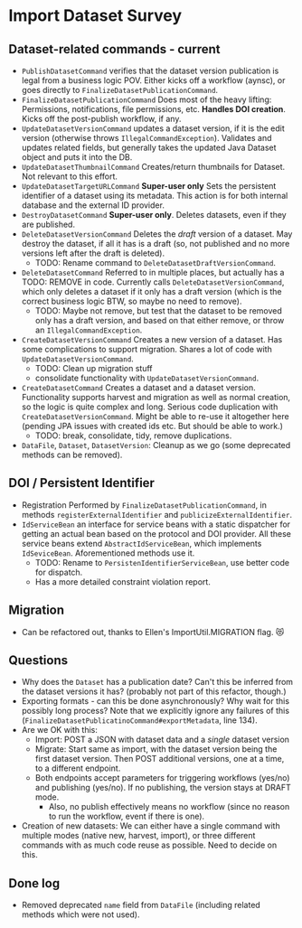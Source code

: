 # Import Dataset Survey

## Dataset-related commands - current
* `PublishDatasetCommand` verifies that the dataset version publication is legal from a business logic POV. Either kicks off a workflow (aynsc), or  goes directly to `FinalizeDatasetPublicationCommand`.
* `FinalizeDatasetPublicationCommand` Does most of the heavy lifting: Permissions, notifications, file permissions, etc. **Handles DOI creation**. Kicks off the post-publish workflow, if any.
* `UpdateDatasetVersionCommand` updates a dataset version, if it is the edit version (otherwise throws `IllegalCommandException`). Validates and updates related fields, but generally takes the updated Java Dataset object and puts it into the DB.
* `UpdateDatasetThumbnailCommand` Creates/return thumbnails for Dataset. Not relevant to this effort.
* `UpdateDatasetTargetURLCommand` **Super-user only** Sets the persistent identifier of a dataset using its metadata. This action is for both internal database and the external ID provider. 
* `DestroyDatasetCommand` **Super-user only**. Deletes datasets, even if they are published.
* `DeleteDatasetVersionCommand` Deletes the *draft* version of a dataset. May destroy the dataset, if all it has is a draft (so, not published and no more versions left after the draft is deleted).
    - TODO: Rename command to `DeleteDatasetDraftVersionCommand`.
* `DeleteDatasetCommand` Referred to in multiple places, but actually has a TODO: REMOVE in code. Currently calls `DeleteDatasetVersionCommand`, which only deletes a dataset if it only has a draft version (which is the correct business logic BTW, so maybe no need to remove).
    - TODO: Maybe not remove, but test that the dataset to be removed only has a draft version, and based on that either remove, or throw an `IllegalCommandException`.
* `CreateDatasetVersionCommand` Creates a new version of a dataset. Has some complications to support migration. Shares a lot of code with `UpdateDatasetVersionCommand`.
    - TODO: Clean up migration stuff
    - consolidate functionality with `UpdateDatasetVersionCommand`.
* `CreateDatasetCommand` Creates a dataset and a dataset version. Functionality supports harvest and migration as well as normal creation, so the logic is quite complex and long. Serious code duplication with `CreateDatasetVersionCommand`. Might be able to re-use it altogether here (pending JPA issues with created ids etc. But should be able to work.)
    -  TODO: break, consolidate, tidy, remove duplications.
* `DataFile`, `Dataset`, `DatasetVersion`: Cleanup as we go (some deprecated methods can be removed). 

## DOI / Persistent Identifier

* Registration Performed by `FinalizeDatasetPublicationCommand`, in methods `registerExternalIdentifier` and `publicizeExternalIdentifier`.
* `IdServiceBean` an interface for service beans with a static dispatcher for getting an actual bean based on the protocol and DOI provider. All these service beans extend `AbstractIdServiceBean`, which implements `IdSeviceBean`. Aforementioned methods use it.
    - TODO: Rename to `PersistenIdentifierServiceBean`, use better code for dispatch.
    - Has a more detailed constraint violation report.

## Migration
* Can be refactored out, thanks to Ellen's ImportUtil.MIGRATION flag. :heart_eyes_cat:

## Questions
* Why does the `Dataset` has a publication date? Can't this be inferred from the dataset versions it has? (probably not part of this refactor, though.)
* Exporting formats - can this be done asynchronously? Why wait for this possibly long process? Note that we explicitly ignore any failures of this (`FinalizeDatasetPublicatinoCommand#exportMetadata`, line 134).
* Are we OK with this:
    - Import: POST a JSON with dataset data and a *single* dataset version
    - Migrate: Start same as import, with the dataset version being the first dataset version. Then POST additional versions, one at a time, to a different endpoint.
    - Both endpoints accept parameters for triggering workflows (yes/no) and publishing (yes/no). If no publishing, the version stays at DRAFT mode.
        + Also, no publish effectively means no workflow (since no reason to run the workflow, event if there is one).
* Creation of new datasets: We can either have a single command with multiple modes (native new, harvest, import), or three different commands with as much code reuse as possible. Need to decide on this.

## Done log
* Removed deprecated `name` field from `DataFile` (including related methods which were not used).